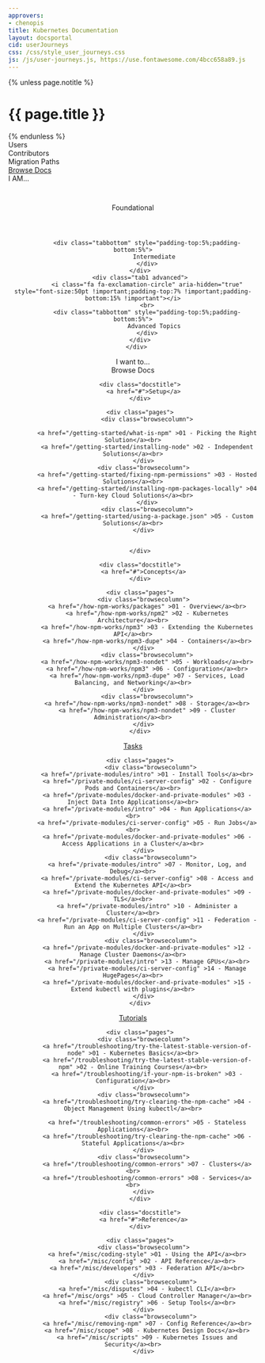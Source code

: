 ```yaml
---
approvers:
- chenopis
title: Kubernetes Documentation
layout: docsportal
cid: userJourneys
css: /css/style_user_journeys.css
js: /js/user-journeys.js, https://use.fontawesome.com/4bcc658a89.js
---
```


{% unless page.notitle %}
<h1>{{ page.title }}</h1>
{% endunless %}

<div class="bar1">
    <div class="navButton users">Users</div>
    <div class="navButton contributors">Contributors</div>
    <div class="navButton migrators">Migration&nbsp;Paths</div>
    <a href="#docs"> <div class="navButton users">Browse Docs</div></a>
</div>

<div id="cardWrapper">
  <div class="bar2">I AM...</div>
  <div class='cards'></div>
</div>

<div style='text-align: center;'>
    <div class="bar2" id="subTitle"></div>
    <div class="bar3">
        <div class="tab1 foundational">
            <i class="fa fa-cloud-download" aria-hidden="true" style="font-size:50pt !important;padding-top:7% !important;padding-bottom:15% !important"></i>
            <br>
            <div class="tabbottom" style="padding-top:5%;padding-bottom:5%">
                Foundational
            </div>
            </div>
        <div class="tab1 intermediate">
            <i class="fa fa-check-square" aria-hidden="true" style="font-size:50pt !important;padding-top:7% !important;padding-bottom:15% !important"></i>
            <br>

            <div class="tabbottom" style="padding-top:5%;padding-bottom:5%">
                Intermediate
            </div>
        </div>
        <div class="tab1 advanced">
            <i class="fa fa-exclamation-circle" aria-hidden="true" style="font-size:50pt !important;padding-top:7% !important;padding-bottom:15% !important"></i>
            <br>
            <div class="tabbottom" style="padding-top:5%;padding-bottom:5%">
                Advanced Topics
            </div>
        </div>
      </div>
</div>

<div class='infobarWrapper'>
    <div class="infobar">
        <span style="padding-bottom: 3% ">I want to...</span>
        <a id="infolink1" href="docs.html"><div class="whitebar" >
            <div class="infoicon">
                <i class="fa fa-folder-open-o" aria-hidden="true" style="padding:%;float:left;color:#3399ff"></i>
            </div>
            <div id="info1" class='data'></div>
        </div></a>
        <a id="infolink2" href="docs.html"><div class="whitebar">
            <div class="infoicon">
                <i class="fa fa-retweet" aria-hidden="true" style="padding-bottom:%;float:left;color:#3399ff"></i>
            </div>
            <div id="info2" class='data'></div>
        </div></a>
        <a id="infolink3" href="docs.html"> <div class="whitebar">
            <div class="infoicon">
                <i class="fa fa-hdd-o" aria-hidden="true" style="padding:%;float:left;color:#3399ff;margin-right:9px"></i>
            </div>
            <div id="info3" class='data'></div>
        </div></a>
    </div>
</div>


<div class="browseheader" id="docs">
        Browse Docs
  </div>
    <div class="browsedocs">
        <div class="browsesection">

        <div class="docstitle">
          <a href="#">Setup</a>
        </div>

        <div class="pages">
            <div class="browsecolumn">

            <a href="/getting-started/what-is-npm" >01 - Picking the Right Solution</a><br>
            <a href="/getting-started/installing-node" >02 - Independent Solutions</a><br>
          </div>
          <div class="browsecolumn">
            <a href="/getting-started/fixing-npm-permissions" >03 - Hosted Solutions</a><br>
            <a href="/getting-started/installing-npm-packages-locally" >04 - Turn-key Cloud Solutions</a><br>
            </div>
            <div class="browsecolumn">
            <a href="/getting-started/using-a-package.json" >05 - Custom Solutions</a><br>
          </div>


        </div>

  </div>

  <div class="browsesection">

        <div class="docstitle">
          <a href="#">Concepts</a>
        </div>

        <div class="pages">
          <div class="browsecolumn">
            <a href="/how-npm-works/packages" >01 - Overview</a><br>
            <a href="/how-npm-works/npm2" >02 - Kubernetes Architecture</a><br>
            <a href="/how-npm-works/npm3" >03 - Extending the Kubernetes API</a><br>
            <a href="/how-npm-works/npm3-dupe" >04 - Containers</a><br>
          </div>
            <div class="browsecolumn">
            <a href="/how-npm-works/npm3-nondet" >05 - Workloads</a><br>
            <a href="/how-npm-works/npm3" >06 - Configuration</a><br>
            <a href="/how-npm-works/npm3-dupe" >07 - Services, Load Balancing, and Networking</a><br>
          </div>
            <div class="browsecolumn">
            <a href="/how-npm-works/npm3-nondet" >08 - Storage</a><br>
            <a href="/how-npm-works/npm3-nondet" >09 - Cluster Administration</a><br>
          </div>
        </div>
</div>

<div class="browsesection">
        <div class="docstitle">
          <a href="#">Tasks</a>
        </div>

        <div class="pages">
              <div class="browsecolumn">
            <a href="/private-modules/intro" >01 - Install Tools</a><br>
            <a href="/private-modules/ci-server-config" >02 - Configure Pods and Containers</a><br>
            <a href="/private-modules/docker-and-private-modules" >03 - Inject Data Into Applications</a><br>
            <a href="/private-modules/intro" >04 - Run Applications</a><br>
            <a href="/private-modules/ci-server-config" >05 - Run Jobs</a><br>
            <a href="/private-modules/docker-and-private-modules" >06 - Access Applications in a Cluster</a><br>
          </div>
              <div class="browsecolumn">
            <a href="/private-modules/intro" >07 - Monitor, Log, and Debug</a><br>
            <a href="/private-modules/ci-server-config" >08 - Access and Extend the Kubernetes API</a><br>
            <a href="/private-modules/docker-and-private-modules" >09 - TLS</a><br>
            <a href="/private-modules/intro" >10 - Administer a Cluster</a><br>
            <a href="/private-modules/ci-server-config" >11 - Federation - Run an App on Multiple Clusters</a><br>
          </div>
              <div class="browsecolumn">
            <a href="/private-modules/docker-and-private-modules" >12 - Manage Cluster Daemons</a><br>
            <a href="/private-modules/intro" >13 - Manage GPUs</a><br>
            <a href="/private-modules/ci-server-config" >14 - Manage HugePages</a><br>
            <a href="/private-modules/docker-and-private-modules" >15 - Extend kubectl with plugins</a><br>
          </div>
        </div>

</div>
<div class="browsesection">
        <div class="docstitle">
          <a href="#">Tutorials</a>
        </div>

        <div class="pages">
          <div class="browsecolumn">
            <a href="/troubleshooting/try-the-latest-stable-version-of-node" >01 - Kubernetes Basics</a><br>
            <a href="/troubleshooting/try-the-latest-stable-version-of-npm" >02 - Online Training Courses</a><br>
            <a href="/troubleshooting/if-your-npm-is-broken" >03 - Configuration</a><br>
          </div>
          <div class="browsecolumn">
            <a href="/troubleshooting/try-clearing-the-npm-cache" >04 - Object Management Using kubectl</a><br>

            <a href="/troubleshooting/common-errors" >05 - Stateless Applications</a><br>
            <a href="/troubleshooting/try-clearing-the-npm-cache" >06 - Stateful Applications</a><br>
          </div>
          <div class="browsecolumn">
            <a href="/troubleshooting/common-errors" >07 - Clusters</a><br>
            <a href="/troubleshooting/common-errors" >08 - Services</a><br>
          </div>
        </div>
</div>

<div class="browsesection">

        <div class="docstitle">
          <a href="#">Reference</a>
        </div>

        <div class="pages">
          <div class="browsecolumn">
            <a href="/misc/coding-style" >01 - Using the API</a><br>
            <a href="/misc/config" >02 - API Reference</a><br>
            <a href="/misc/developers" >03 - Federation API</a><br>
          </div>
              <div class="browsecolumn">
            <a href="/misc/disputes" >04 - kubectl CLI</a><br>
            <a href="/misc/orgs" >05 - Cloud Controller Manager</a><br>
            <a href="/misc/registry" >06 - Setup Tools</a><br>
          </div>
              <div class="browsecolumn">
            <a href="/misc/removing-npm" >07 - Config Reference</a><br>
            <a href="/misc/scope" >08 - Kubernetes Design Docs</a><br>
            <a href="/misc/scripts" >09 - Kubernetes Issues and Security</a><br>
          </div>
    

</div>
</div>
